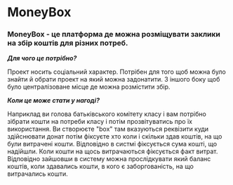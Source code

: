 # MoneyBox

### **MoneyBox** - це платформа де можна розміщувати заклики на збір коштів для різних потреб.


***Для чого це потрібно?***

Проект носить соціальний характер. Потрібен для того щоб можна було знайти й обрати проект на який можна задонатити. З іншого боку щоб було централізоване місце де можна розмістити збір.


***Коли це може стати у нагоді?***

Наприклад ви голова батьківського комітету класу і вам потрібно зібрати кошти на потреби класу і потім прозвітуватись про їх використання. Ви створюєте "box" там вказуються реквізити куди здійснювати донат потім фіксуєте хто коли і скільки здав коштів, на що були витрачені кошти. Відповідно в систмі фіксується сума кошті, що надійшли. Коли кошти на щось витрачаються фіксується факт витрат. Відповідно зайшовши в систему можна прослідкувати який баланс коштів, коли здавались кошти, в кого є заборгованість, на що витрачались кошти.
